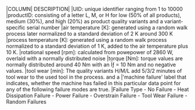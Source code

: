 
|COLUMN| DESCRIPTION|
|UID: unique identifier ranging from 1 to 10000
|productID: consisting of a letter L, M, or H for low (50% of all products), medium (30%), and high (20%) as product quality variants and a variant-specific serial number
|air temperature [K]: generated using a random walk process later normalized to a standard deviation of 2 K around 300 K
|process temperature [K]: generated using a random walk process normalized to a standard deviation of 1 K, added to the air temperature plus 10 K.
|rotational speed [rpm]: calculated from powepower of 2860 W, overlaid with a normally distributed noise
|torque [Nm]: torque values are normally distributed around 40 Nm with an Ïƒ = 10 Nm and no negative values.
|tool wear [min]: The quality variants H/M/L add 5/3/2 minutes of tool wear to the used tool in the process. and a
|'machine failure' label that indicates, whether the machine has failed in this particular data point for any of the following failure modes are true.
|Failure Type
    - No Failure
    - Heat Dissipation Failure
    - Power Failure
    - Overstrain Failure
    - Tool Wear Failure
    - Random Failures
